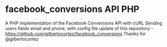 # facebook_conversions API PHP
A PHP implementation of the Facebook Conversions API with cURL
Sending users fields email and phone, with config file update of this repository - https://github.com/gilbertocortez/facebook_conversions
Thanks for @gilbertocortez 
